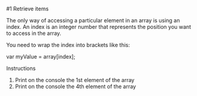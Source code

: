 #1 Retrieve items

The only way of accessing a particular element in an array is using an index. An index is an integer number that represents the position you want to access in the array.

You need to wrap the index into brackets like this:

var myValue = array[index];

Instructions
1) Print on the console the 1st element of the array
2) Print on the console the 4th element of the array